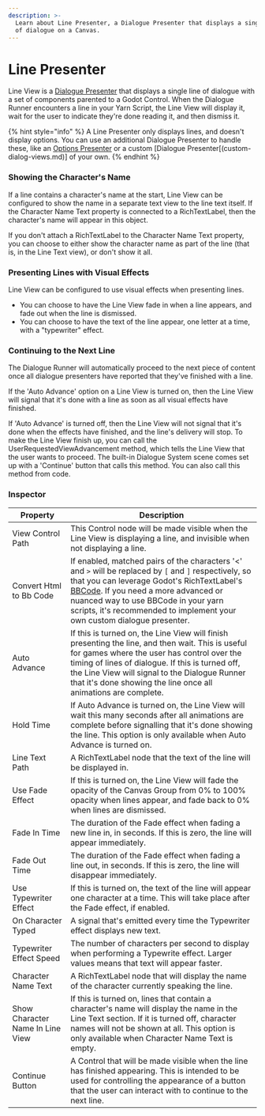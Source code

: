 ```yaml
---
description: >-
  Learn about Line Presenter, a Dialogue Presenter that displays a single line
  of dialogue on a Canvas.
---
```


# Line Presenter

Line View is a [Dialogue Presenter](./) that displays a single line of dialogue with a set of components parented to a Godot Control. When the Dialogue Runner encounters a line in your Yarn Script, the Line View will display it, wait for the user to indicate they're done reading it, and then dismiss it.

{% hint style="info" %}
A Line Presenter only displays lines, and doesn't display options. You can use an additional Dialogue Presenter to handle these, like an [Options Presenter](../dialogue-views/options-list-view.md) or a custom \[Dialogue Presenter\[(custom-dialog-views.md)] of your own.
{% endhint %}

### Showing the Character's Name

If a line contains a character's name at the start, Line View can be configured to show the name in a separate text view to the line text itself. If the Character Name Text property is connected to a RichTextLabel, then the character's name will appear in this object.

If you don't attach a RichTextLabel to the Character Name Text property, you can choose to either show the character name as part of the line (that is, in the Line Text view), or don't show it all.

### Presenting Lines with Visual Effects

Line View can be configured to use visual effects when presenting lines.

* You can choose to have the Line View fade in when a line appears, and fade out when the line is dismissed.
* You can choose to have the text of the line appear, one letter at a time, with a "typewriter" effect.

### Continuing to the Next Line

The Dialogue Runner will automatically proceed to the next piece of content once all dialogue presenters have reported that they've finished with a line.

If the 'Auto Advance' option on a Line View is turned on, then the Line View will signal that it's done with a line as soon as all visual effects have finished.

If 'Auto Advance' is turned off, then the Line View will not signal that it's done when the effects have finished, and the line's delivery will stop. To make the Line View finish up, you can call the UserRequestedViewAdvancement method, which tells the Line View that the user wants to proceed. The built-in Dialogue System scene comes set up with a 'Continue' button that calls this method. You can also call this method from code.

### Inspector

| Property                         | Description                                                                                                                                                                                                                                                                                                                                                                                         |
| -------------------------------- | --------------------------------------------------------------------------------------------------------------------------------------------------------------------------------------------------------------------------------------------------------------------------------------------------------------------------------------------------------------------------------------------------- |
| View Control Path                | This Control node will be made visible when the Line View is displaying a line, and invisible when not displaying a line.                                                                                                                                                                                                                                                                           |
| Convert Html to Bb Code          | If enabled, matched pairs of the characters '<' and `>` will be replaced by `[` and `]` respectively, so that you can leverage Godot's RichTextLabel's [BBCode](https://docs.godotengine.org/en/stable/tutorials/ui/bbcode_in_richtextlabel.html). If you need a more advanced or nuanced way to use BBCode in your yarn scripts, it's recommended to implement your own custom dialogue presenter. |
| Auto Advance                     | If this is turned on, the Line View will finish presenting the line, and then wait. This is useful for games where the user has control over the timing of lines of dialogue. If this is turned off, the Line View will signal to the Dialogue Runner that it's done showing the line once all animations are complete.                                                                             |
| Hold Time                        | If Auto Advance is turned on, the Line View will wait this many seconds after all animations are complete before signalling that it's done showing the line. This option is only available when Auto Advance is turned on.                                                                                                                                                                          |
| Line Text Path                   | A RichTextLabel node that the text of the line will be displayed in.                                                                                                                                                                                                                                                                                                                                |
| Use Fade Effect                  | If this is turned on, the Line View will fade the opacity of the Canvas Group from 0% to 100% opacity when lines appear, and fade back to 0% when lines are dismissed.                                                                                                                                                                                                                              |
| Fade In Time                     | The duration of the Fade effect when fading a new line in, in seconds. If this is zero, the line will appear immediately.                                                                                                                                                                                                                                                                           |
| Fade Out Time                    | The duration of the Fade effect when fading a line out, in seconds. If this is zero, the line will disappear immediately.                                                                                                                                                                                                                                                                           |
| Use Typewriter Effect            | If this is turned on, the text of the line will appear one character at a time. This will take place after the Fade effect, if enabled.                                                                                                                                                                                                                                                             |
| On Character Typed               | A signal that's emitted every time the Typewriter effect displays new text.                                                                                                                                                                                                                                                                                                                         |
| Typewriter Effect Speed          | The number of characters per second to display when performing a Typewrite effect. Larger values means that text will appear faster.                                                                                                                                                                                                                                                                |
| Character Name Text              | A RichTextLabel node that will display the name of the character currently speaking the line.                                                                                                                                                                                                                                                                                                       |
| Show Character Name In Line View | If this is turned on, lines that contain a character's name will display the name in the Line Text section. If it is turned off, character names will not be shown at all. This option is only available when Character Name Text is empty.                                                                                                                                                         |
| Continue Button                  | A Control that will be made visible when the line has finished appearing. This is intended to be used for controlling the appearance of a button that the user can interact with to continue to the next line.                                                                                                                                                                                      |

